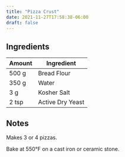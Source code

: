 ```yaml
---
title: "Pizza Crust"
date: 2021-11-27T17:58:38-06:00
draft: false
---
```


## Ingredients

| Amount | Ingredient       |
| ------ | ---------------- |
| 500 g  | Bread Flour      |
| 350 g  | Water            |
| 3 g    | Kosher Salt      |
| 2 tsp  | Active Dry Yeast |

## Notes

Makes 3 or 4 pizzas.

Bake at 550°F on a cast iron or ceramic stone.
